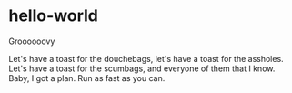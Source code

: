 # hello-world
Groooooovy

Let's have a toast for the douchebags, let's have a toast for the assholes. Let's have a toast for the scumbags, and everyone of them that I know. Baby, I got a plan. Run as fast as you can.  
